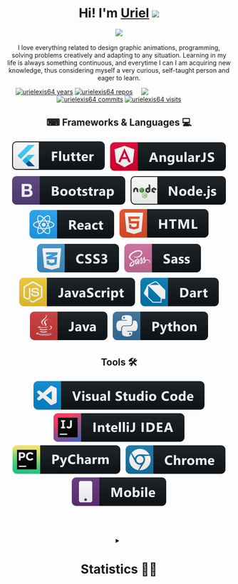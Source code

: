 <div align="center">
   <h1>Hi! I'm <a href="https://urielexis64.github.io/modern-portfolio/" target="_blank">Uriel</a> <img src="https://media.giphy.com/media/hvRJCLFzcasrR4ia7z/giphy.gif" width="25px"> </h1>
   <img src="https://pronoun.cyou/x/y?subject=He&object=Him&height=20"> 
</div>

<p align="center" >
  I love everything related to design graphic animations, programming, solving problems creatively and adapting to any situation. Learning in my life is always something continuous, and everytime I can I am acquiring new knowledge, thus considering myself a very curious, self-taught person and eager to learn.
</p>

<img align='right' width="40%" src="https://github.com/Rishit-dagli/Rishit-dagli/raw/master/images/octocat-anime.gif"/>

<p align="center">
   <a href="https://badges.pufler.dev/years/urielexis64"> <img alt="urielexis64 years" src="https://badges.pufler.dev/years/urielexis64"></a>
   <a href="https://badges.pufler.dev/repos/urielexis64"> <img alt="urielexis64 repos" src="https://badges.pufler.dev/repos/urielexis64"></a>
   <a href="https://badges.pufler.dev/commits/monthly/urielexis64"> <img alt="urielexis64 commits" src="https://badges.pufler.dev/commits/monthly/urielexis64"></a>
   <a href="https://badges.pufler.dev/visits/urielexis64/urielexis64"> <img alt="urielexis64 visits" src="https://badges.pufler.dev/visits/urielexis64/urielexis64"></a>
</p>
 
  <h2 align="center">⌨ Frameworks & Languages 💻</h2>
  <p align="center">
    <img src="https://github.com/MikeCodesDotNET/ColoredBadges/blob/master/svg/dev/frameworks/flutter.svg" alt="flutter" style="vertical-align:top; margin:4px">
    <img src="https://github.com/MikeCodesDotNET/ColoredBadges/blob/master/svg/dev/frameworks/angular.svg" alt="angular" style="vertical-align:top; margin:6px 4px">
    <img src="https://github.com/MikeCodesDotNET/ColoredBadges/blob/master/svg/dev/frameworks/bootstrap.svg" alt="bootstrap" style="vertical-align:top; margin:6px 4px">
    <img src="https://github.com/MikeCodesDotNET/ColoredBadges/blob/master/svg/dev/frameworks/nodejs.svg" alt="nodejs" style="vertical-align:top; margin:6px 4px">
    <img src="https://github.com/MikeCodesDotNET/ColoredBadges/blob/master/svg/dev/frameworks/react.svg" alt="react" style="vertical-align:top; margin:6px 4px">
    <img src="https://github.com/MikeCodesDotNET/ColoredBadges/blob/master/svg/dev/languages/html.svg" alt="html" style="vertical-align:top; margin:4px">
    <img src="https://github.com/MikeCodesDotNET/ColoredBadges/blob/master/svg/dev/languages/css3.svg" alt="css3" style="vertical-align:top; margin:6px 4px">
    <img src="https://github.com/MikeCodesDotNET/ColoredBadges/blob/master/svg/dev/languages/sass.svg" alt="sass" style="vertical-align:top; margin:6px 4px">
    <img src="https://github.com/MikeCodesDotNET/ColoredBadges/blob/master/svg/dev/languages/js.svg" alt="js" style="vertical-align:top; margin:6px 4px">
    <img src="https://github.com/MikeCodesDotNET/ColoredBadges/blob/master/svg/dev/languages/dart.svg" alt="dart" style="vertical-align:top; margin:6px 4px">
    <img src="https://github.com/MikeCodesDotNET/ColoredBadges/blob/master/svg/dev/languages/java.svg" alt="java" style="vertical-align:top; margin:6px 4px">
    <img src="https://github.com/MikeCodesDotNET/ColoredBadges/blob/master/svg/dev/languages/python.svg" alt="python" style="vertical-align:top; margin:6px 4px">
  </p>
    <h2 align="center">Tools 🛠</h2>
  <p align="center">
   <img src="https://github.com/MikeCodesDotNET/ColoredBadges/blob/master/svg/dev/tools/visualstudio_code.svg" alt="visualstudio_code" style="vertical-align:top; margin:4px">
    <img src="https://github.com/MikeCodesDotNET/ColoredBadges/blob/master/svg/dev/tools/jetbrains_intellij.svg" alt="jetbrains_intellij" style="vertical-align:top; margin:4px">
   <img src="https://github.com/MikeCodesDotNET/ColoredBadges/blob/master/svg/dev/tools/jetbrains_pycharm.svg" alt="jetbrains_pycharm" style="vertical-align:top; margin:4px">
  <img src="https://github.com/MikeCodesDotNET/ColoredBadges/blob/master/svg/dev/misc/chrome.svg" alt="chrome" style="vertical-align:top; margin:4px">
  <img src="https://github.com/MikeCodesDotNET/ColoredBadges/blob/master/svg/dev/misc/mobile.svg" alt="mobile" style="vertical-align:top; margin:4px">
  </p>
  
  <br>
  <br>
  <br>

<details align='center'>
  <summary>
    <h1>Statistics 👩‍💻</h1>
  </summary>
  <div height="10%">&nbsp</div>

  <div align="center">
    <img width="50%" src="https://github-readme-stats.vercel.app/api?username=urielexis64&count_private=true&theme=dark&show_icons=true"/>
    <img width="42%" src="https://github-readme-stats.vercel.app/api/top-langs/?username=urielexis64&langs_count=6&layout=compact&theme=dark"/>
    <img width="85%" src="https://activity-graph.herokuapp.com/graph?username=urielexis64&theme=xcode"/>
  </div>



  <div align="center">
    <img width="50%" src="https://github-readme-stats.vercel.app/api/wakatime?username=urielexis64&theme=dark"/>
    <img width="20%" src="https://spotify-github-profile.vercel.app/api/view?uid=silaspalabras&cover_image=true&theme=default"/>
  </div>
</details>
